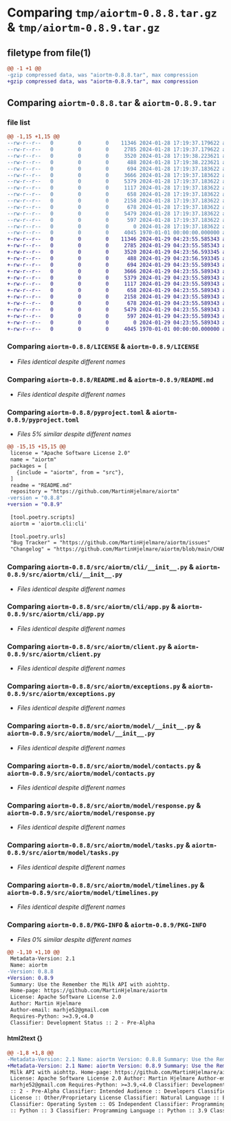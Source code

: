 # Comparing `tmp/aiortm-0.8.8.tar.gz` & `tmp/aiortm-0.8.9.tar.gz`

## filetype from file(1)

```diff
@@ -1 +1 @@
-gzip compressed data, was "aiortm-0.8.8.tar", max compression
+gzip compressed data, was "aiortm-0.8.9.tar", max compression
```

## Comparing `aiortm-0.8.8.tar` & `aiortm-0.8.9.tar`

### file list

```diff
@@ -1,15 +1,15 @@
--rw-r--r--   0        0        0    11346 2024-01-28 17:19:37.179622 aiortm-0.8.8/LICENSE
--rw-r--r--   0        0        0     2785 2024-01-28 17:19:37.179622 aiortm-0.8.8/README.md
--rw-r--r--   0        0        0     3520 2024-01-28 17:19:38.223621 aiortm-0.8.8/pyproject.toml
--rw-r--r--   0        0        0      488 2024-01-28 17:19:38.223621 aiortm-0.8.8/src/aiortm/__init__.py
--rw-r--r--   0        0        0      694 2024-01-28 17:19:37.183622 aiortm-0.8.8/src/aiortm/cli/__init__.py
--rw-r--r--   0        0        0     3666 2024-01-28 17:19:37.183622 aiortm-0.8.8/src/aiortm/cli/app.py
--rw-r--r--   0        0        0     5379 2024-01-28 17:19:37.183622 aiortm-0.8.8/src/aiortm/client.py
--rw-r--r--   0        0        0     1117 2024-01-28 17:19:37.183622 aiortm-0.8.8/src/aiortm/exceptions.py
--rw-r--r--   0        0        0      658 2024-01-28 17:19:37.183622 aiortm-0.8.8/src/aiortm/model/__init__.py
--rw-r--r--   0        0        0     2158 2024-01-28 17:19:37.183622 aiortm-0.8.8/src/aiortm/model/contacts.py
--rw-r--r--   0        0        0      678 2024-01-28 17:19:37.183622 aiortm-0.8.8/src/aiortm/model/response.py
--rw-r--r--   0        0        0     5479 2024-01-28 17:19:37.183622 aiortm-0.8.8/src/aiortm/model/tasks.py
--rw-r--r--   0        0        0      597 2024-01-28 17:19:37.183622 aiortm-0.8.8/src/aiortm/model/timelines.py
--rw-r--r--   0        0        0        0 2024-01-28 17:19:37.183622 aiortm-0.8.8/src/aiortm/py.typed
--rw-r--r--   0        0        0     4045 1970-01-01 00:00:00.000000 aiortm-0.8.8/PKG-INFO
+-rw-r--r--   0        0        0    11346 2024-01-29 04:23:55.585343 aiortm-0.8.9/LICENSE
+-rw-r--r--   0        0        0     2785 2024-01-29 04:23:55.585343 aiortm-0.8.9/README.md
+-rw-r--r--   0        0        0     3520 2024-01-29 04:23:56.593345 aiortm-0.8.9/pyproject.toml
+-rw-r--r--   0        0        0      488 2024-01-29 04:23:56.593345 aiortm-0.8.9/src/aiortm/__init__.py
+-rw-r--r--   0        0        0      694 2024-01-29 04:23:55.589343 aiortm-0.8.9/src/aiortm/cli/__init__.py
+-rw-r--r--   0        0        0     3666 2024-01-29 04:23:55.589343 aiortm-0.8.9/src/aiortm/cli/app.py
+-rw-r--r--   0        0        0     5379 2024-01-29 04:23:55.589343 aiortm-0.8.9/src/aiortm/client.py
+-rw-r--r--   0        0        0     1117 2024-01-29 04:23:55.589343 aiortm-0.8.9/src/aiortm/exceptions.py
+-rw-r--r--   0        0        0      658 2024-01-29 04:23:55.589343 aiortm-0.8.9/src/aiortm/model/__init__.py
+-rw-r--r--   0        0        0     2158 2024-01-29 04:23:55.589343 aiortm-0.8.9/src/aiortm/model/contacts.py
+-rw-r--r--   0        0        0      678 2024-01-29 04:23:55.589343 aiortm-0.8.9/src/aiortm/model/response.py
+-rw-r--r--   0        0        0     5479 2024-01-29 04:23:55.589343 aiortm-0.8.9/src/aiortm/model/tasks.py
+-rw-r--r--   0        0        0      597 2024-01-29 04:23:55.589343 aiortm-0.8.9/src/aiortm/model/timelines.py
+-rw-r--r--   0        0        0        0 2024-01-29 04:23:55.589343 aiortm-0.8.9/src/aiortm/py.typed
+-rw-r--r--   0        0        0     4045 1970-01-01 00:00:00.000000 aiortm-0.8.9/PKG-INFO
```

### Comparing `aiortm-0.8.8/LICENSE` & `aiortm-0.8.9/LICENSE`

 * *Files identical despite different names*

### Comparing `aiortm-0.8.8/README.md` & `aiortm-0.8.9/README.md`

 * *Files identical despite different names*

### Comparing `aiortm-0.8.8/pyproject.toml` & `aiortm-0.8.9/pyproject.toml`

 * *Files 5% similar despite different names*

```diff
@@ -15,15 +15,15 @@
 license = "Apache Software License 2.0"
 name = "aiortm"
 packages = [
   {include = "aiortm", from = "src"},
 ]
 readme = "README.md"
 repository = "https://github.com/MartinHjelmare/aiortm"
-version = "0.8.8"
+version = "0.8.9"
 
 [tool.poetry.scripts]
 aiortm = 'aiortm.cli:cli'
 
 [tool.poetry.urls]
 "Bug Tracker" = "https://github.com/MartinHjelmare/aiortm/issues"
 "Changelog" = "https://github.com/MartinHjelmare/aiortm/blob/main/CHANGELOG.md"
```

### Comparing `aiortm-0.8.8/src/aiortm/cli/__init__.py` & `aiortm-0.8.9/src/aiortm/cli/__init__.py`

 * *Files identical despite different names*

### Comparing `aiortm-0.8.8/src/aiortm/cli/app.py` & `aiortm-0.8.9/src/aiortm/cli/app.py`

 * *Files identical despite different names*

### Comparing `aiortm-0.8.8/src/aiortm/client.py` & `aiortm-0.8.9/src/aiortm/client.py`

 * *Files identical despite different names*

### Comparing `aiortm-0.8.8/src/aiortm/exceptions.py` & `aiortm-0.8.9/src/aiortm/exceptions.py`

 * *Files identical despite different names*

### Comparing `aiortm-0.8.8/src/aiortm/model/__init__.py` & `aiortm-0.8.9/src/aiortm/model/__init__.py`

 * *Files identical despite different names*

### Comparing `aiortm-0.8.8/src/aiortm/model/contacts.py` & `aiortm-0.8.9/src/aiortm/model/contacts.py`

 * *Files identical despite different names*

### Comparing `aiortm-0.8.8/src/aiortm/model/response.py` & `aiortm-0.8.9/src/aiortm/model/response.py`

 * *Files identical despite different names*

### Comparing `aiortm-0.8.8/src/aiortm/model/tasks.py` & `aiortm-0.8.9/src/aiortm/model/tasks.py`

 * *Files identical despite different names*

### Comparing `aiortm-0.8.8/src/aiortm/model/timelines.py` & `aiortm-0.8.9/src/aiortm/model/timelines.py`

 * *Files identical despite different names*

### Comparing `aiortm-0.8.8/PKG-INFO` & `aiortm-0.8.9/PKG-INFO`

 * *Files 0% similar despite different names*

```diff
@@ -1,10 +1,10 @@
 Metadata-Version: 2.1
 Name: aiortm
-Version: 0.8.8
+Version: 0.8.9
 Summary: Use the Remember the Milk API with aiohttp.
 Home-page: https://github.com/MartinHjelmare/aiortm
 License: Apache Software License 2.0
 Author: Martin Hjelmare
 Author-email: marhje52@gmail.com
 Requires-Python: >=3.9,<4.0
 Classifier: Development Status :: 2 - Pre-Alpha
```

#### html2text {}

```diff
@@ -1,8 +1,8 @@
-Metadata-Version: 2.1 Name: aiortm Version: 0.8.8 Summary: Use the Remember the
+Metadata-Version: 2.1 Name: aiortm Version: 0.8.9 Summary: Use the Remember the
 Milk API with aiohttp. Home-page: https://github.com/MartinHjelmare/aiortm
 License: Apache Software License 2.0 Author: Martin Hjelmare Author-email:
 marhje52@gmail.com Requires-Python: >=3.9,<4.0 Classifier: Development Status
 :: 2 - Pre-Alpha Classifier: Intended Audience :: Developers Classifier:
 License :: Other/Proprietary License Classifier: Natural Language :: English
 Classifier: Operating System :: OS Independent Classifier: Programming Language
 :: Python :: 3 Classifier: Programming Language :: Python :: 3.9 Classifier:
```

